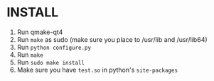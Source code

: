 INSTALL
=======

1. Run qmake-qt4
2. Run `make` as sudo (make sure you place to /usr/lib and /usr/lib64)
3. Run `python configure.py`
4. Run `make`
5. Run `sudo make install`
6. Make sure you have `test.so` in python's `site-packages`

